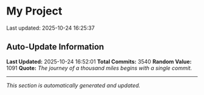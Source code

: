 # My Project


Last updated: 2025-10-24 16:25:37



























































































































































































































































































































































































































































































































































































































































































































































































































































































































































































































































































































































































































































































































































































































































































































































































































































































































































































































































































































































































































































































































































































































































































































































































































































































































































































































































































































































































































































































































































































































































































































































































































































































































































































































































































































































































































































































































































































































































































































































































































































































## Auto-Update Information

**Last Updated:** 2025-10-24 16:52:01
**Total Commits:** 3540
**Random Value:** 1091
**Quote:** _The journey of a thousand miles begins with a single commit._

---
_This section is automatically generated and updated._